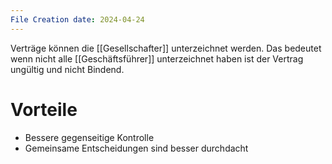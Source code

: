 ```yaml
---
File Creation date: 2024-04-24
---
```

Verträge können die [[Gesellschafter]] unterzeichnet werden. Das bedeutet wenn nicht alle [[Geschäftsführer]] unterzeichnet haben ist der Vertrag ungültig und nicht Bindend.
# Vorteile
- Bessere gegenseitige Kontrolle
- Gemeinsame Entscheidungen sind besser durchdacht